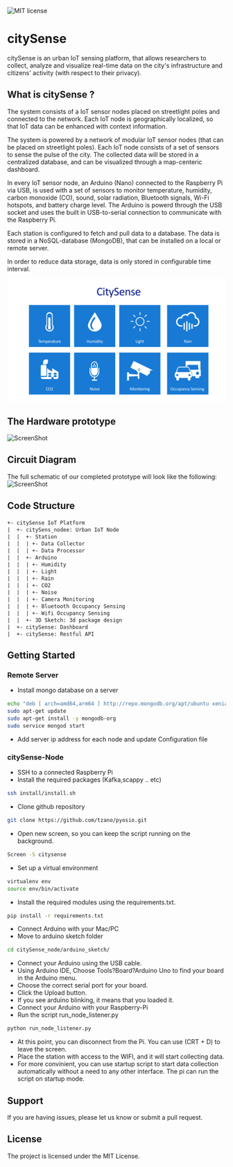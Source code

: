![MIT license](https://img.shields.io/badge/licence-MIT-blue.svg)

# citySense

citySense is an urban IoT sensing platform, that allows researchers to collect, analyze and visualize real-time data on the city's infrastructure and citizens' activity (with respect to their privacy). 

## What is citySense ? 
The system consists of a IoT sensor nodes placed on streetlight poles and connected to the network. Each IoT node is geographically localized, so that IoT data can be enhanced with context information.

The system is powered by a network of modular IoT sensor nodes (that can be placed on streetlight poles). Each IoT node consists of a set of sensors to sense the pulse of the city. The collected data will be stored in a centralized database, and can be visualized through a map-centeric dashboard. 

In every IoT sensor node, an Arduino (Nano) connected to the Raspberry Pi via USB, is used with a set of sensors to monitor temperature, humidity, carbon monoxide (CO), sound, solar radiation, Bluetooth signals, Wi-Fi hotspots, and battery charge level. The Arduino is powerd through the USB socket and uses the built in USB-to-serial connection to communicate with the Raspberry Pi.

Each station is configured to fetch and pull data to a database. The data is stored in a NoSQL-database (MongoDB), that can be installed on a local or remote server. 

In order to reduce data storage, data is only stored in configurable time interval.  

![ScreenShot](/docs/images/city_sense.png)

## The Hardware prototype
![ScreenShot](/docs/images/citysense_node.png)

## Circuit Diagram 
The full schematic of our completed prototype will look like the following:
![ScreenShot](/docs/images/arduino_circuit_diagram.png)

## Code Structure  
    +- citySense IoT Platform 
    |  +- citySens_nodee: Urban IoT Node
    |  |  +- Station
    |  |  | +- Data Collector
    |  |  | +- Data Processor  
    |  |  +- Arduino 
    |  |  | +- Humidity 
    |  |  | +- Light
    |  |  | +- Rain
    |  |  | +- CO2
    |  |  | +- Noise
    |  |  | +- Camera Monitoring
    |  |  | +- Bluetooth Occupancy Sensing 
    |  |  | +- Wifi Occupancy Sensing 
    |  |  +- 3D Sketch: 3d package design  
    |  +- citySense: Dashboard
    |  +- citySense: Restful API

## Getting Started 
### Remote Server 
- Install mongo database on a server 
```sh
echo "deb [ arch=amd64,arm64 ] http://repo.mongodb.org/apt/ubuntu xenial/mongodb-org/3.4 multiverse" | sudo tee /etc/apt/sources.list.d/mongodb-org-3.4.list
sudo apt-get update
sudo apt-get install -y mongodb-org
sudo service mongod start
```
- Add server ip address for each node and update Configuration file 

### citySense-Node

- SSH to a connected Raspberry Pi
- Install the required packages (Kafka,scappy .. etc)
```sh
ssh install/install.sh 
```
- Clone github repository
```sh
git clone https://github.com/tzano/pyosio.git
```
- Open new screen, so you can keep the script running on the background. 
```sh
Screen -S citysense
```
- Set up a virtual environment
```sh
virtualenv env
source env/bin/activate
```
- Install the required modules using the requirements.txt. 
```sh
pip install -r requirements.txt
```
- Connect Arduino with your Mac/PC
- Move to arduino sketch folder
```sh
cd citySense_node/arduino_sketch/  
```
- Connect your Arduino using the USB cable.
- Using Arduino IDE, Choose Tools?Board?Arduino Uno to find your board in the Arduino menu. 
- Choose the correct serial port for your board.
- Click the Upload button.
- If you see arduino blinking, it means that you loaded it.
- Connect your Arduino with your Raspberry-Pi
- Run the script run_node_listener.py
```sh
python run_node_listener.py 
```
- At this point, you can disconnect from the Pi. You can use (CRT + D) to leave the screen. 
- Place the station with access to the WIFI, and it will start collecting data. 
- For more convinient, you can use startup script to start data collection automatically without a need to any other interface. The pi can run the script on startup mode. 

## Support
If you are having issues, please let us know or submit a pull request.

## License
The project is licensed under the MIT License.




